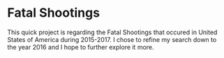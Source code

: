 # Fatal Shootings

This quick project is regarding the Fatal Shootings that occured in United States of America during 2015-2017. I chose to refine my search down to the year 2016 and I hope to further explore it more.
